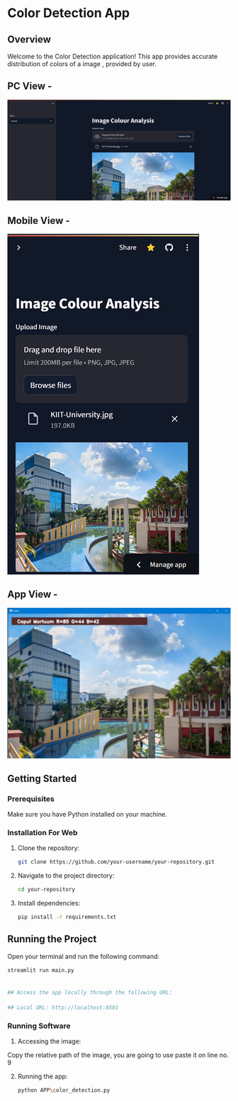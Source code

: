 # Color Detection App

## Overview

Welcome to the Color Detection application! This app provides accurate distribution of colors of a image , provided by user.

## PC View - 
<img src="Images/color-pc.png">

## Mobile View - 
<img src="Images/color-mobile.png">

## App View - 
<img src="Images\App preview.jpg">

## Getting Started

### Prerequisites

Make sure you have Python installed on your machine.

### Installation For Web

1. Clone the repository:

    ```bash
    git clone https://github.com/your-username/your-repository.git
    ```

2. Navigate to the project directory:

    ```bash
    cd your-repository
    ```

3. Install dependencies:

    ```bash
    pip install -r requirements.txt
    ```

## Running the Project

Open your terminal and run the following command:

```bash
streamlit run main.py


## Access the app locally through the following URL:

## Local URL: http://localhost:8501
```

### Running Software

1. Accessing the image:

Copy the relative path of the image, you are going to use
paste it on line no. 9

2. Running the app:

    ```bash
    python APP\color_detection.py
    ```




